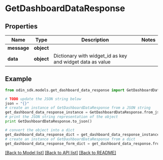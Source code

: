 # GetDashboardDataResponse


## Properties

Name | Type | Description | Notes
------------ | ------------- | ------------- | -------------
**message** | **object** |  | 
**data** | **object** | Dictionary with widget_id as key and widget data as value | 

## Example

```python
from odin_sdk.models.get_dashboard_data_response import GetDashboardDataResponse

# TODO update the JSON string below
json = "{}"
# create an instance of GetDashboardDataResponse from a JSON string
get_dashboard_data_response_instance = GetDashboardDataResponse.from_json(json)
# print the JSON string representation of the object
print GetDashboardDataResponse.to_json()

# convert the object into a dict
get_dashboard_data_response_dict = get_dashboard_data_response_instance.to_dict()
# create an instance of GetDashboardDataResponse from a dict
get_dashboard_data_response_form_dict = get_dashboard_data_response.from_dict(get_dashboard_data_response_dict)
```
[[Back to Model list]](../README.md#documentation-for-models) [[Back to API list]](../README.md#documentation-for-api-endpoints) [[Back to README]](../README.md)


